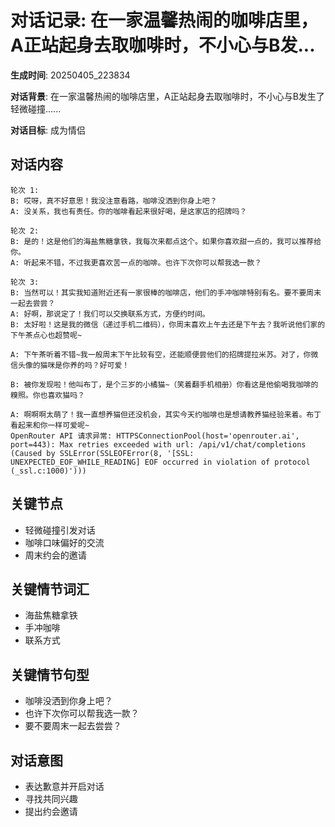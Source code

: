# 对话记录: 在一家温馨热闹的咖啡店里，A正站起身去取咖啡时，不小心与B发...

**生成时间**: 20250405_223834

**对话背景**: 在一家温馨热闹的咖啡店里，A正站起身去取咖啡时，不小心与B发生了轻微碰撞......

**对话目标**: 成为情侣

## 对话内容

```
轮次 1:
B: 哎呀，真不好意思！我没注意看路，咖啡没洒到你身上吧？
A: 没关系，我也有责任。你的咖啡看起来很好喝，是这家店的招牌吗？

轮次 2:
B: 是的！这是他们的海盐焦糖拿铁，我每次来都点这个。如果你喜欢甜一点的，我可以推荐给你。
A: 听起来不错，不过我更喜欢苦一点的咖啡。也许下次你可以帮我选一款？

轮次 3:
B: 当然可以！其实我知道附近还有一家很棒的咖啡店，他们的手冲咖啡特别有名。要不要周末一起去尝尝？
A: 好啊，那说定了！我们可以交换联系方式，方便约时间。
B: 太好啦！这是我的微信（递过手机二维码），你周末喜欢上午去还是下午去？我听说他们家的下午茶点心也超赞呢~

A: 下午茶听着不错~我一般周末下午比较有空，还能顺便尝他们的招牌提拉米苏。对了，你微信头像的猫咪是你养的吗？好可爱！

B: 被你发现啦！他叫布丁，是个三岁的小橘猫~（笑着翻手机相册）你看这是他偷喝我咖啡的糗照。你也喜欢猫吗？

A: 啊啊啊太萌了！我一直想养猫但还没机会，其实今天约咖啡也是想请教养猫经验来着。布丁看起来和你一样可爱呢~
OpenRouter API 请求异常: HTTPSConnectionPool(host='openrouter.ai', port=443): Max retries exceeded with url: /api/v1/chat/completions (Caused by SSLError(SSLEOFError(8, '[SSL: UNEXPECTED_EOF_WHILE_READING] EOF occurred in violation of protocol (_ssl.c:1000)')))
```

## 关键节点

- 轻微碰撞引发对话
- 咖啡口味偏好的交流
- 周末约会的邀请

## 关键情节词汇

- 海盐焦糖拿铁
- 手冲咖啡
- 联系方式

## 关键情节句型

- 咖啡没洒到你身上吧？
- 也许下次你可以帮我选一款？
- 要不要周末一起去尝尝？

## 对话意图

- 表达歉意并开启对话
- 寻找共同兴趣
- 提出约会邀请
